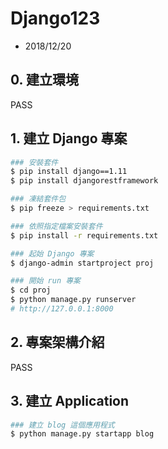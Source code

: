 # Django123

- 2018/12/20


## 0. 建立環境

PASS

## 1. 建立 Django 專案

```sh
### 安裝套件
$ pip install django==1.11
$ pip install djangorestframework

### 凍結套件包
$ pip freeze > requirements.txt

### 依照指定檔案安裝套件
$ pip install -r requirements.txt

### 起始 Django 專案
$ django-admin startproject proj

### 開始 run 專案
$ cd proj
$ python manage.py runserver
# http://127.0.0.1:8000
```

## 2. 專案架構介紹

PASS

## 3. 建立 Application

```sh
### 建立 blog 這個應用程式
$ python manage.py startapp blog
```